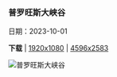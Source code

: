 ### 普罗旺斯大峡谷

日期：2023-10-01

**下载**  |  [1920x1080](https://cn.bing.com/th?id=OHR.VerdonCanyon_ZH-CN8872507857_1920x1080.jpg)  |  [4596x2583](https://cn.bing.com/th?id=OHR.VerdonCanyon_ZH-CN8872507857_UHD.jpg)

![普罗旺斯大峡谷](https://cn.bing.com/th?id=OHR.VerdonCanyon_ZH-CN8872507857_1920x1080.jpg "韦尔东峡谷，普罗旺斯-阿尔卑斯-蓝色海岸，法国 (© luisapuccini/Getty Images)")

